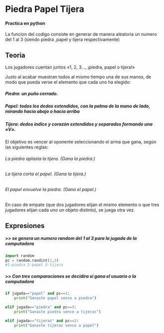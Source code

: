 # Piedra Papel Tijera

#### Practica en python 
La funcion del codigo consiste en generar de manera aleatoria un numero del 1 al 3 (siendo piedra ,papel y tijera respectivamente)
## Teoria
Los jugadores cuentan juntos «1, 2, 3…, ¡piedra, papel o tijera!»

Justo al acabar muestran todos al mismo tiempo una de sus manos, de modo que pueda verse el elemento que cada uno ha elegido:

##### Piedra: un puño cerrado.
##### Papel: todos los dedos extendidos, con la palma de la mano de lado, mirando hacia abajo o hacia arriba
##### Tijera: dedos índice y corazón extendidos y separados formando una «V».
El objetivo es vencer al oponente seleccionando el arma que gana, según las siguientes reglas:

###### La piedra aplasta la tijera. (Gana la piedra.)
###### La tijera corta el papel. (Gana la tijera.)
###### El papel envuelve la piedra. (Gana el papel.)
En caso de empate (que dos jugadores elijan el mismo elemento o que tres jugadores elijan cada uno un objeto distinto), se juega otra vez.


## Expresiones
##### >> se genera un numero random del 1 al 3 para la jugada de la computadora
```python 
import random
pc = random.randint(1,3)
#1-piedra 2-papel 3-tijera
```
##### >> Con tres comparaciones se decidira si gana el usuario o la computadora 

```python 
if jugada=="papel" and pc==1:
    print("Ganaste papel vence a piedra")

elif jugada=="piedra" and pc==3:
    print("Ganaste piedra vence a tijeras")

elif jugada=="tijeras" and pc==2:
    print("Ganaste tijeras vence a papel")
```

